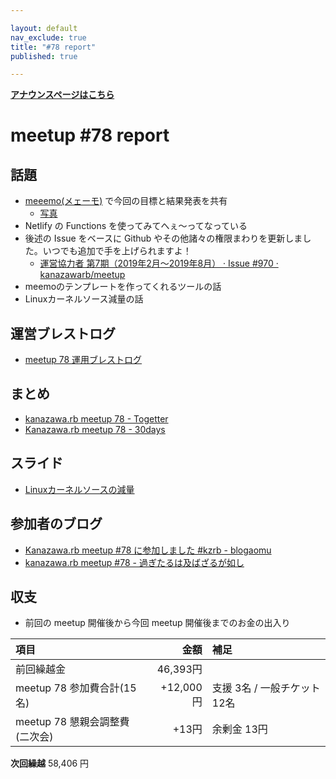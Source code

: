 ```yaml
---

layout: default
nav_exclude: true
title: "#78 report"
published: true

---
```


<div style="text-align: left;"><a href="../"><strong>アナウンスページはこちら</strong></a></div>

# meetup #78 report

## 話題

* [meeemo(メェーモ)](https://meeemo.space/) で今回の目標と結果発表を共有
    + [写真](http://30d.jp/kzrb/68/photo/199)
* Netlify の Functions を使ってみてへぇ〜ってなっている 
* 後述の Issue をベースに Github やその他諸々の権限まわりを更新しました。いつでも追加で手を上げられますよ！
    + [運営協力者 第7期（2019年2月〜2019年8月） · Issue #970 · kanazawarb/meetup ](https://github.com/kanazawarb/meetup/issues/970)
* meemoのテンプレートを作ってくれるツールの話
* Linuxカーネルソース減量の話


## 運営ブレストログ

* [meetup 78 運用ブレストログ](https://github.com/kanazawarb/meetup/wiki/meetup-78-%E9%81%8B%E7%94%A8%E3%83%96%E3%83%AC%E3%82%B9%E3%83%88%E3%83%AD%E3%82%B0)

## まとめ

* [kanazawa.rb meetup 78 - Togetter](https://togetter.com/li/1320597)
* [Kanazawa.rb meetup 78 - 30days](http://30d.jp/kzrb/68)


## スライド

* [Linuxカーネルソースの減量](https://speakerdeck.com/sat/linuxkanerusosufalsejian-liang)

## 参加者のブログ

* [Kanazawa.rb meetup #78 に参加しました #kzrb \- blogaomu](https://www.blogaomu.com/entry/kzrb78)
* [kanazawa.rb meetup #78 \- 過ぎたるは及ばざるが如し](https://www.aligatame.net/entry/2019/02/19/204931)

## 収支

<!-- 適宜更新する(以下は meetup 45 の内容を例示) -->

* 前回の meetup 開催後から今回 meetup 開催後までのお金の出入り

|項目                           |金額         |補足                                               |
|:------------------------------|------------:|:--------------------------------------------------|
| 前回繰越金                    |    46,393円 |                                                   |
| meetup 78 参加費合計(15名)    |   +12,000円 | 支援 3名 / 一般チケット 12名                  |
| meetup 78 懇親会調整費(二次会)|      +13円 | 余剰金 13円                                      |

**次回繰越**  58,406 円

